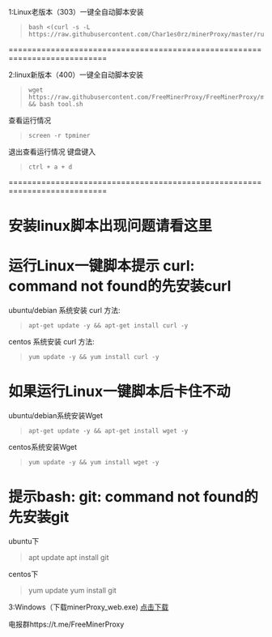 1:Linux老版本（303）一键全自动脚本安装
>     bash <(curl -s -L https://raw.githubusercontent.com/Char1es0rz/minerProxy/master/run.sh)
      
===========================================================================

2:linux新版本（400）一键全自动脚本安装
>     wget https://raw.githubusercontent.com/FreeMinerProxy/FreeMinerProxy/main/tool.sh && bash tool.sh
查看运行情况
>     screen -r tpminer
退出查看运行情况 键盘键入
>     ctrl + a + d

===========================================================================
# 安装linux脚本出现问题请看这里

# 运行Linux一键脚本提示 curl: command not found的先安装curl

ubuntu/debian 系统安装 curl 方法:

>     apt-get update -y && apt-get install curl -y
centos 系统安装 curl 方法:

>     yum update -y && yum install curl -y


# 如果运行Linux一键脚本后卡住不动

ubuntu/debian系统安装Wget

>     apt-get update -y && apt-get install wget -y
centos系统安装Wget

>     yum update -y && yum install wget -y

# 提示bash: git: command not found的先安装git

ubuntu下

>    apt update
>    apt install git

centos下

>    yum update
>    yum install git

3:Windows（下载minerProxy_web.exe)
[点击下载](https://raw.githubusercontent.com/Char1es0rz/minerProxy/3.0.3-web版/minerProxy_web.exe)

电报群https://t.me/FreeMinerProxy
